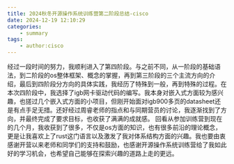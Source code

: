```yaml
---
title: 2024秋冬开源操作系统训练营第二阶段总结-cisco
date: 2024-12-19 12:10:29
categories:
    - summary
tags:
    - author:cisco
---
```


经过一段时间的努力，我顺利进入了第四阶段。与之前不同，从一阶段的基础语法，到二阶段的os整体框架、概念的掌握，再到第三阶段的三个主流方向的介绍，最后到四阶段分方向的具体实践，我经历了特殊到一般，再到特殊的过程。在本次四阶段中，我选择了igb网卡驱动代码的编写。我本身对嵌入式方面较为感兴趣，也搓过几个嵌入式方面的小项目，但刚开始面对igb900多页的datasheet还是有点手足无措。还好经过周睿老师的指点和与同期营员的讨论，我逐渐找到了方向，并最终完成了要求目标，也收获了满满的成就感。
回看从参加训练营到现在的几个月，我收获到了很多，不仅是os方面的知识，也有很多前沿的理论概念，更是让我喜欢上了rust这门语言以及激发了我对体系结构方面的兴趣。我也要由衷感谢开营以来老师和同学们的支持和鼓励，也感谢开源操作系统训练营给了我如此好的学习机会，也希望自己能够在探索兴趣的道路上走的更远。